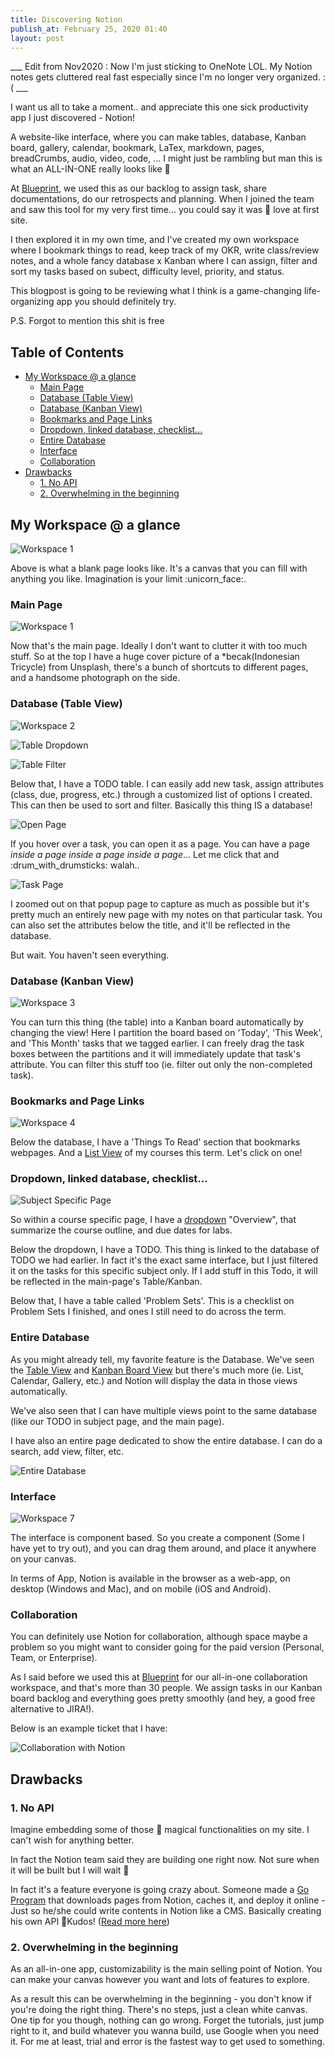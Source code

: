 ```yaml
---
title: Discovering Notion
publish_at: February 25, 2020 01:40
layout: post
---
```


___ Edit from Nov2020 : Now I'm just sticking to OneNote LOL. My Notion notes gets cluttered real fast especially since I'm no longer very organized. :( ___

I want us all to take a moment.. and appreciate this one sick productivity app I just discovered - Notion!

A website-like interface, where you can make tables, database, Kanban board, gallery, calendar, bookmark, LaTex, markdown, pages, breadCrumbs, audio, video, code, ... I might just be rambling but man this is what an ALL-IN-ONE really looks like :man_dancing:

At [Blueprint](https://uwblueprint.org/), we used this as our backlog to assign task, share documentations, do our retrospects and planning. When I joined the team and saw this tool for my very first time... you could say it was :sparkling_heart: ​love at first site.

I then explored it in my own time, and I've created my own workspace where I bookmark things to read, keep track of my OKR, write class/review notes, and a whole fancy database x Kanban where I can assign, filter and sort my tasks based on subect, difficulty level, priority, and status.

This blogpost is going to be reviewing what I think is a game-changing life-organizing app you should definitely try.

P.S. Forgot to mention this shit is free

## Table of Contents

* [My Workspace @ a glance](#my-workspace-a-glance)
  + [Main Page](#main-page)
  + [Database (Table View)](#database-table-view)
  + [Database (Kanban View)](#database-kanban-view)
  + [Bookmarks and Page Links](#bookmarks-and-page-links)
  + [Dropdown, linked database, checklist...](#dropdown-linked-database-checklist)
  + [Entire Database](#entire-database)
  + [Interface](#interface)
  + [Collaboration](#collaboration)
* [Drawbacks](#drawbacks)
  + [1. No API](#1-no-api)
  + [2. Overwhelming in the beginning](#2-overwhelming-in-the-beginning)

## My Workspace @ a glance

![Workspace 1](/assets/blogAssets/discovering-notion/newpage.png "=400x400")

Above is what a blank page looks like. It's a canvas that you can fill with anything you like. Imagination is your limit :unicorn_face:.

### Main Page

![Workspace 1](/assets/blogAssets/discovering-notion/workspace1.png "=400x400")

Now that's the main page. Ideally I don't want to clutter it with too much stuff. So at the top I have a huge cover picture of a *becak(Indonesian Tricycle) from Unsplash, there's a bunch of shortcuts to different pages, and a handsome photograph on the side.

### Database (Table View)

![Workspace 2](/assets/blogAssets/discovering-notion/workspace2.png "=400x400")

![Table Dropdown](/assets/blogAssets/discovering-notion/workspace2_dropdown.png "=400x400")

![Table Filter](/assets/blogAssets/discovering-notion/workspace2_filter.png "=400x400")

Below that, I have a TODO table. I can easily add new task, assign attributes (class, due, progress, etc.) through a customized list of options I created. This can then be used to sort and filter. Basically this thing IS a database!

![Open Page](/assets/blogAssets/discovering-notion/workspace2_open.png "=400x400")

If you hover over a task, you can open it as a page. You can have a page *inside a page inside a page inside a page*... Let me click that and :drum_with_drumsticks: walah..

![Task Page](/assets/blogAssets/discovering-notion/workspace2_task.png "=400x400")

I zoomed out on that popup page to capture as much as possible but it's pretty much an entirely new page with my notes on that particular task. You can also set the attributes below the title, and it'll be reflected in the database.

But wait. You haven't seen everything.

### Database (Kanban View)

![Workspace 3](/assets/blogAssets/discovering-notion/workspace3_kanban.png "=400x400")

You can turn this thing (the table) into a Kanban board automatically by changing the view! Here I partition the board based on 'Today', 'This Week', and 'This Month' tasks that we tagged earlier. I can freely drag the task boxes between the partitions and it will immediately update that task's attribute. You can filter this stuff too (ie. filter out only the non-completed task).

### Bookmarks and Page Links

![Workspace 4](/assets/blogAssets/discovering-notion/workspace4.png "=400x400")

Below the database, I have a 'Things To Read' section that bookmarks webpages. And a <u>List View</u> of my courses this term. Let's click on one!

### Dropdown, linked database, checklist...

![Subject Specific Page](/assets/blogAssets/discovering-notion/workspace5.png "=400x400")

So within a course specific page, I have a <u>dropdown</u> "Overview", that summarize the course outline, and due dates for labs.

Below the dropdown, I have a TODO. This thing is linked to the database of TODO we had earlier. In fact it's the exact same interface, but I just filtered it on the tasks for this specific subject only. If I add stuff in this Todo, it will be reflected in the main-page's Table/Kanban.

Below that, I have a table called 'Problem Sets'. This is a checklist on Problem Sets I finished, and ones I still need to do across the term.

### Entire Database

As you might already tell, my favorite feature is the Database. We've seen the <u>Table View</u> and <u>Kanban Board View</u> but there's much more (ie. List, Calendar, Gallery, etc.) and Notion will display the data in those views automatically.

We've also seen that I can have multiple views point to the same database (like our TODO in subject page, and the main page).

I have also an entire page dedicated to show the entire database. I can do a search, add view, filter, etc.

![Entire Database](/assets/blogAssets/discovering-notion/workspace6.png "=400x400")

### Interface

![Workspace 7](/assets/blogAssets/discovering-notion/workspace7.png "=400x400")

The interface is component based. So you create a component (Some I have yet to try out), and you can drag them around, and place it anywhere on your canvas.

In terms of App, Notion is available in the browser as a web-app, on desktop (Windows and Mac), and on mobile (iOS and Android).

### Collaboration

You can definitely use Notion for collaboration, although space maybe a problem so you might want to consider going for the paid version (Personal, Team, or Enterprise).

As I said before we used this at [Blueprint](https://uwblueprint.org/) for our all-in-one collaboration workspace, and that's more than 30 people. We assign tasks in our Kanban board backlog and everything goes pretty smoothly (and hey, a good free alternative to JIRA!).

Below is an example ticket that I have:

![Collaboration with Notion](/assets/blogAssets/discovering-notion/blueprint1.png "=400x400")

## Drawbacks

### 1. No API

Imagine embedding some of those :rainbow: magical functionalities on my site. I can't wish for anything better.

In fact the Notion team said they are building one right now. Not sure when it will be built but I will wait :older_man:

In fact it's a feature everyone is going crazy about. Someone made a [Go Program]( https://github.com/kjk/blog) that downloads pages from Notion, caches it, and deploy it online - Just so he/she could write contents in Notion like a CMS. Basically creating his own API :clap:Kudos! ([Read more here]( https://blog.kowalczyk.info/article/88aee8f43620471aa9dbcad28368174c/how-i-reverse-engineered-notion-api.html ))

### 2. Overwhelming in the beginning

As an all-in-one app, customizability is the main selling point of Notion. You can make your canvas however you want and lots of features to explore.

As a result this can be overwhelming in the beginning - you don't know if you're doing the right thing. There's no steps, just a clean white canvas. One tip for you though, nothing can go wrong. Forget the tutorials, just jump right to it, and build whatever you wanna build, use Google when you need it. For me at least, trial and error is the fastest way to get used to something.

